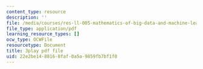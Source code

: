 ```yaml
---
content_type: resource
description: ''
file: /media/courses/res-ll-005-mathematics-of-big-data-and-machine-learning-january-iap-2020/22e2be1488168faf0a5a9859fb7bf1f0_mbr667kATEg.pdf
file_type: application/pdf
learning_resource_types: []
ocw_type: OCWFile
resourcetype: Document
title: 3play pdf file
uid: 22e2be14-8816-8faf-0a5a-9859fb7bf1f0
---
```

